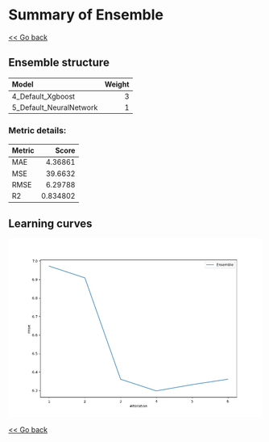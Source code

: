 # Summary of Ensemble

[<< Go back](../README.md)


## Ensemble structure
| Model                   |   Weight |
|:------------------------|---------:|
| 4_Default_Xgboost       |        3 |
| 5_Default_NeuralNetwork |        1 |

### Metric details:
| Metric   |     Score |
|:---------|----------:|
| MAE      |  4.36861  |
| MSE      | 39.6632   |
| RMSE     |  6.29788  |
| R2       |  0.834802 |



## Learning curves
![Learning curves](learning_curves.png)

[<< Go back](../README.md)
